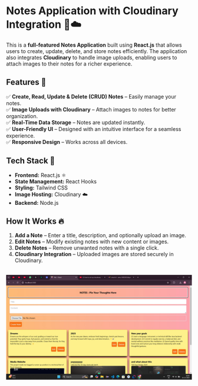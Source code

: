 # **Notes Application with Cloudinary Integration** 📝☁️  

This is a **full-featured Notes Application** built using **React.js** that allows users to create, update, delete, and store notes efficiently. The application also integrates **Cloudinary** to handle image uploads, enabling users to attach images to their notes for a richer experience.  

## **Features** 🌟  
✅ **Create, Read, Update & Delete (CRUD) Notes** – Easily manage your notes.  
✅ **Image Uploads with Cloudinary** – Attach images to notes for better organization.  
✅ **Real-Time Data Storage** – Notes are updated instantly.  
✅ **User-Friendly UI** – Designed with an intuitive interface for a seamless experience.  
✅ **Responsive Design** – Works across all devices.  

## **Tech Stack** 🚀  
- **Frontend:** React.js ⚛️  
- **State Management:** React Hooks  
- **Styling:** Tailwind CSS  
- **Image Hosting:** Cloudinary ☁️  
- **Backend:** Node.js  

## **How It Works** 🔥  
1. **Add a Note** – Enter a title, description, and optionally upload an image.  
2. **Edit Notes** – Modify existing notes with new content or images.  
3. **Delete Notes** – Remove unwanted notes with a single click.  
4. **Cloudinary Integration** – Uploaded images are stored securely in Cloudinary.  



<br>
<img src="https://raw.githubusercontent.com/Annu1809/Project-UI-Gallery/main/Noes-Application.jpeg" alt="Notes Application" width="600">


